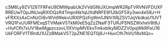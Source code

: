 c3M6Ly9ZV1Z6TFRFeU9DMWpabUk2VVdGNlJXUmpWR2RpTVRVNVFDUXFRREUwTGpJNUxqRXlOQzR4TmpnNk1qUXdNRFE9I1JlbGF5Xy3wn4e58J+HvFRXXzAxCnNzOi8vWVdWekxURXlPQzFqWm1JNlVXRjZSV1JqVkdkaU1UVTVRQ1FxUURFMExqSTVMakV5TkM0eE5qZzZNalF3TURJPSNSZWxheV8t8J+HufCfh7xUV18wMgpzczovL1lXVnpMVEkxTmkxblkyMDZZV0pqWkRFeU16UkFORFV1TlRrdU1UZzBMakV5T2pZNE1EQT0j8J+HuvCfh7hVU18xNQo=